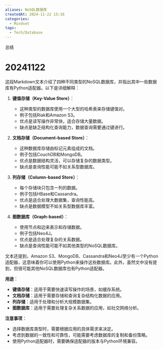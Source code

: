 ```yaml
---
aliases: NoSQL数据库
createdAt: 2024-11-22 15:16
categories:
  - Mindset
tags:
  - Tech/Database
---
```


总结

<!--more-->
# 20241122
这段Markdown文本介绍了四种不同类型的NoSQL数据库，并指出其中一些数据库有Python适配器。以下是详细解释：

1. **键值存储（Key-Value Store）**：
   - 这种类型的数据库使用一个大型的哈希表来存储键值对。
   - 例子包括Riak和Amazon S3。
   - 优点是读写操作非常快，适合存储大量数据。
   - 缺点是缺乏结构化查询能力，数据查询需要通过键进行。

2. **文档存储（Document-based Store）**：
   - 这种数据库存储由标记元素组成的文档。
   - 例子包括CouchDB和MongoDB。
   - 优点是数据结构灵活，可以存储复杂的数据类型。
   - 缺点是查询性能可能不如关系型数据库。

3. **列存储（Column-based Store）**：
   - 每个存储块只包含一列的数据。
   - 例子包括HBase和Cassandra。
   - 优点是适合处理大数据集，查询性能高。
   - 缺点是数据模型不如关系型数据库丰富。

4. **图数据库（Graph-based）**：
   - 使用节点和边来表示和存储数据。
   - 例子包括Neo4J。
   - 优点是适合处理复杂的关系数据。
   - 缺点是查询性能可能不如其他类型的NoSQL数据库。

文本还提到，Amazon S3、MongoDB、Cassandra和Neo4J至少有一个Python适配器，这意味着你可以使用Python来操作这些数据库。此外，虽然文中没有提到，但很可能其他NoSQL数据库也有Python适配器。

**用途**：
- **键值存储**：适用于需要快速读写操作的场景，如缓存系统。
- **文档存储**：适用于需要存储和查询复杂结构化数据的应用。
- **列存储**：适用于处理和分析大规模数据集。
- **图数据库**：适用于需要处理复杂关系数据的应用，如社交网络分析。

**注意事项**：
- 选择数据库类型时，需要根据应用的具体需求来决定。
- 考虑到数据的一致性和可靠性，可能需要考虑数据库的复制和备份策略。
- 使用Python适配器时，需要确保适配器的版本与Python环境兼容。